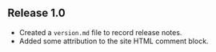 ## Release 1.0

- Created a `version.md` file to record release notes.
- Added some attribution to the site HTML comment block.